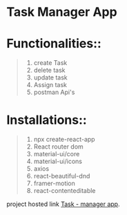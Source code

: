 # Task Manager App


# Functionalities::
> 1. create Task
> 2. delete task
> 3. update task
> 4. Assign task
> 5. postman Api's


# Installations::
> 1. npx create-react-app
> 2. React router dom
> 3. material-ui/core
> 4. material-ui/icons
> 5. axios
> 6. react-beautiful-dnd
> 7. framer-motion
> 8. react-contenteditable

project hosted link [Task - manager app](https://jolly-banach-d0ea57.netlify.app).



